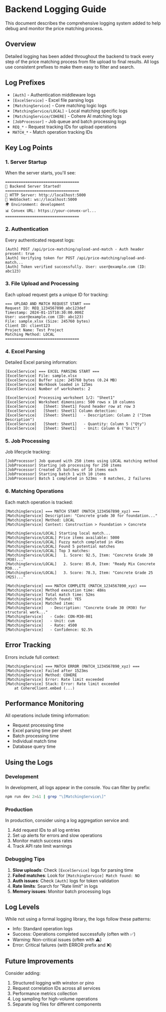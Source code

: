 # Backend Logging Guide

This document describes the comprehensive logging system added to help debug and monitor the price matching process.

## Overview

Detailed logging has been added throughout the backend to track every step of the price matching process from file upload to final results. All logs use consistent prefixes to make them easy to filter and search.

## Log Prefixes

- `[Auth]` - Authentication middleware logs
- `[ExcelService]` - Excel file parsing logs  
- `[MatchingService]` - Core matching logic logs
- `[MatchingService/LOCAL]` - Local matching specific logs
- `[MatchingService/COHERE]` - Cohere AI matching logs
- `[JobProcessor]` - Job queue and batch processing logs
- `REQ_*` - Request tracking IDs for upload operations
- `MATCH_*` - Match operation tracking IDs

## Key Log Points

### 1. Server Startup
When the server starts, you'll see:
```
=================================
🚀 Backend Server Started!
=================================
📡 HTTP Server: http://localhost:5000
🔌 WebSocket: ws://localhost:5000
🌍 Environment: development
📊 Convex URL: https://your-convex-url...
=================================
```

### 2. Authentication
Every authenticated request logs:
```
[Auth] POST /api/price-matching/upload-and-match - Auth header present: true
[Auth] Verifying token for POST /api/price-matching/upload-and-match...
[Auth] Token verified successfully. User: user@example.com (ID: abc123)
```

### 3. File Upload and Processing
Each upload request gets a unique ID for tracking:
```
=== UPLOAD AND MATCH REQUEST START ===
Request ID: REQ_1234567890_abc123def
Timestamp: 2024-01-15T10:30:00.000Z
User: user@example.com (ID: abc123)
File: sample.xlsx (Size: 245760 bytes)
Client ID: client123
Project Name: Test Project
Matching Method: LOCAL
=================================
```

### 4. Excel Parsing
Detailed Excel parsing information:
```
[ExcelService] === EXCEL PARSING START ===
[ExcelService] File: sample.xlsx
[ExcelService] Buffer size: 245760 bytes (0.24 MB)
[ExcelService] Workbook loaded in 125ms
[ExcelService] Number of worksheets: 2

[ExcelService] Processing worksheet 1/2: "Sheet1"
[ExcelService] Worksheet dimensions: 500 rows x 10 columns
[ExcelService]   [Sheet: Sheet1] Found header row at row 3
[ExcelService]   [Sheet: Sheet1] Column detection:
[ExcelService]   [Sheet: Sheet1]   - Description: Column 2 ("Item Description")
[ExcelService]   [Sheet: Sheet1]   - Quantity: Column 5 ("Qty")
[ExcelService]   [Sheet: Sheet1]   - Unit: Column 6 ("Unit")
```

### 5. Job Processing
Job lifecycle tracking:
```
[JobProcessor] Job queued with 250 items using LOCAL matching method
[JobProcessor] Starting job processing for 250 items
[JobProcessor] Created 25 batches of 10 items each
[JobProcessor] Starting batch 1 with 10 items
[JobProcessor] Batch 1 completed in 523ms - 8 matches, 2 failures
```

### 6. Matching Operations
Each match operation is tracked:
```
[MatchingService] === MATCH START (MATCH_1234567890_xyz) ===
[MatchingService] Description: "Concrete grade 30 for foundation..."
[MatchingService] Method: LOCAL
[MatchingService] Context: Construction > Foundation > Concrete

[MatchingService/LOCAL] Starting local match...
[MatchingService/LOCAL] Price items available: 5000
[MatchingService/LOCAL] Fuzzy match completed in 45ms
[MatchingService/LOCAL] Found 5 potential matches
[MatchingService/LOCAL] Top 3 matches:
[MatchingService/LOCAL]   1. Score: 92.5, Item: "Concrete Grade 30 (M30)..."
[MatchingService/LOCAL]   2. Score: 85.0, Item: "Ready Mix Concrete M30..."
[MatchingService/LOCAL]   3. Score: 78.3, Item: "Concrete Grade 25 (M25)..."

[MatchingService] === MATCH COMPLETE (MATCH_1234567890_xyz) ===
[MatchingService] Method execution time: 48ms
[MatchingService] Total match time: 52ms
[MatchingService] Match found: YES
[MatchingService] Matched item:
[MatchingService]   - Description: "Concrete Grade 30 (M30) for structural work..."
[MatchingService]   - Code: CON-M30-001
[MatchingService]   - Unit: cum
[MatchingService]   - Rate: 4500
[MatchingService]   - Confidence: 92.5%
```

## Error Tracking

Errors include full context:
```
[MatchingService] === MATCH ERROR (MATCH_1234567890_xyz) ===
[MatchingService] Failed after 1523ms
[MatchingService] Method: COHERE
[MatchingService] Error: Rate limit exceeded
[MatchingService] Stack: Error: Rate limit exceeded
    at CohereClient.embed (...)
```

## Performance Monitoring

All operations include timing information:
- Request processing time
- Excel parsing time per sheet
- Batch processing time
- Individual match time
- Database query time

## Using the Logs

### Development
In development, all logs appear in the console. You can filter by prefix:
```bash
npm run dev 2>&1 | grep "\[MatchingService\]"
```

### Production
In production, consider using a log aggregation service and:
1. Add request IDs to all log entries
2. Set up alerts for errors and slow operations
3. Monitor match success rates
4. Track API rate limit warnings

### Debugging Tips

1. **Slow uploads**: Check `[ExcelService]` logs for parsing time
2. **Failed matches**: Look for `[MatchingService] Match found: NO`
3. **Auth issues**: Check `[Auth]` logs for token validation
4. **Rate limits**: Search for "Rate limit" in logs
5. **Memory issues**: Monitor batch processing logs

## Log Levels

While not using a formal logging library, the logs follow these patterns:
- Info: Standard operation logs
- Success: Operations completed successfully (often with ✅)
- Warning: Non-critical issues (often with ⚠️)
- Error: Critical failures (with ERROR prefix and ❌)

## Future Improvements

Consider adding:
1. Structured logging with winston or pino
2. Request correlation IDs across all services
3. Performance metrics collection
4. Log sampling for high-volume operations
5. Separate log files for different components